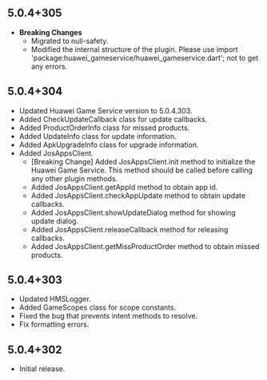 ## 5.0.4+305

- **Breaking Changes**
  - Migrated to null-safety.
  - Modified the internal structure of the plugin. Please use import 'package:huawei_gameservice/huawei_gameservice.dart'; not to get any errors.

## 5.0.4+304

- Updated Huawei Game Service version to 5.0.4.303.
- Added CheckUpdateCallback class for update callbacks.
- Added ProductOrderInfo class for missed products.
- Added UpdateInfo class for update information.
- Added ApkUpgradeInfo class for upgrade information.
- Added JosAppsClient.
  - [Breaking Change] Added JosAppsClient.init method to initialize the Huawei Game Service. This method should be called before calling any other plugin methods.
  - Added JosAppsClient.getAppId method to obtain app id.
  - Added JosAppsClient.checkAppUpdate method to obtain update callbacks.
  - Added JosAppsClient.showUpdateDialog method for showing update dialog.
  - Added JosAppsClient.releaseCallback method for releasing callbacks.
  - Added JosAppsClient.getMissProductOrder method to obtain missed products.

## 5.0.4+303

- Updated HMSLogger.
- Added GameScopes class for scope constants.
- Fixed the bug that prevents intent methods to resolve.
- Fix formatting errors.

## 5.0.4+302

- Initial release.
